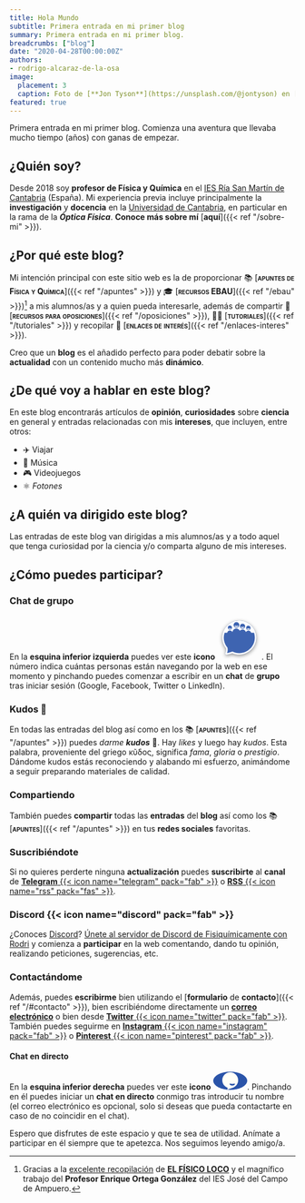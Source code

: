 ```yaml
---
title: Hola Mundo
subtitle: Primera entrada en mi primer blog
summary: Primera entrada en mi primer blog.
breadcrumbs: ["blog"]
date: "2020-04-28T00:00:00Z"
authors:
- rodrigo-alcaraz-de-la-osa
image:
  placement: 3
  caption: Foto de [**Jon Tyson**](https://unsplash.com/@jontyson) en [Unsplash](https://unsplash.com)
featured: true  
---
```


Primera entrada en mi primer blog. Comienza una aventura que llevaba mucho tiempo (años) con ganas de empezar.

## ¿Quién soy?

Desde 2018 soy **profesor de Física y Química** en el [IES Ría San Martín de Cantabria](http://portaleducativo.educantabria.es/web/iesriasanmartin) (España). Mi experiencia previa incluye principalmente la **investigación** y **docencia** en la [Universidad de Cantabria](https://web.unican.es), en particular en la rama de la ***Óptica Física***. **Conoce más sobre mí** [**aquí**]({{< ref "/sobre-mi" >}}).


## ¿Por qué este blog?

Mi intención principal con este sitio web es la de proporcionar 📚 [<span style="font-variant:small-caps;">**apuntes de Física y Química**</span>]({{< ref "/apuntes" >}}) y 🎓 [<span style="font-variant:small-caps;">**recursos EBAU**</span>]({{< ref "/ebau" >}})[^1] a mis alumnos/as y a quien pueda interesarle, además de compartir 📝 [<span style="font-variant:small-caps;">**recursos para oposiciones**</span>]({{< ref "/oposiciones" >}}), 👐🏼 [<span style="font-variant:small-caps;">**tutoriales**</span>]({{< ref "/tutoriales" >}}) y recopilar 🔗 [<span style="font-variant:small-caps;">**enlaces de interés**</span>]({{< ref "/enlaces-interes" >}}).

[^1]: Gracias a la [excelente recopilación](http://elfisicoloco.blogspot.com/p/pau-cantabria-new.html) de [**EL FÍSICO LOCO**](http://elfisicoloco.blogspot.com) y el magnífico trabajo del **Profesor Enrique Ortega González** del IES José del Campo de Ampuero.

Creo que un **blog** es el añadido perfecto para poder debatir sobre la **actualidad** con un contenido mucho más **dinámico**.

## ¿De qué voy a hablar en este blog?
En este blog encontrarás artículos de **opinión**, **curiosidades** sobre **ciencia** en general y entradas relacionadas con mis **intereses**, que incluyen, entre otros:

- ✈️ Viajar
- 🎸 Música
- 🎮 Videojuegos
- ⚛️ *Fotones*

## ¿A quién va dirigido este blog?

Las entradas de este blog van dirigidas a mis alumnos/as y a todo aquel que tenga curiosidad por la ciencia y/o comparta alguno de mis intereses.

## ¿Cómo puedes participar?
### Chat de grupo
En la **esquina inferior izquierda** puedes ver este **icono** <svg width="78px" xmlns:dc="http://purl.org/dc/elements/1.1/" xmlns:cc="http://creativecommons.org/ns#" xmlns:rdf="http://www.w3.org/1999/02/22-rdf-syntax-ns#" xmlns:svg="http://www.w3.org/2000/svg" xmlns="http://www.w3.org/2000/svg" id="svg850" version="1.1" viewBox="3.8 6.5 135.69215 135.82217"><defs id="defs854"><filter y="-0.15000001" x="-0.15000001" height="1.3" width="1.3" id="filter1800" style="color-interpolation-filters: srgb;"><feFlood id="feFlood1790" result="flood" flood-color="rgb(0,0,0)" flood-opacity="0.231373"></feFlood> <feComposite id="feComposite1792" result="composite1" operator="in" in2="SourceGraphic" in="flood"></feComposite> <feGaussianBlur id="feGaussianBlur1794" result="blur" stdDeviation="6" in="composite1"></feGaussianBlur> <feOffset id="feOffset1796" result="offset" dy="3" dx="0"></feOffset> <feComposite id="feComposite1798" result="composite2" operator="out" in2="SourceGraphic" in="offset"></feComposite></filter> <filter y="-0.15000001" x="-0.15000001" height="1.3" width="1.3" id="filter1814" style="color-interpolation-filters: srgb;"><feFlood id="feFlood1804" result="flood" flood-color="rgb(0,0,0)" flood-opacity="0.231373"></feFlood> <feComposite id="feComposite1806" result="composite1" operator="in" in2="SourceGraphic" in="flood"></feComposite> <feGaussianBlur id="feGaussianBlur1808" result="blur" stdDeviation="6" in="composite1"></feGaussianBlur> <feOffset id="feOffset1810" result="offset" dy="3" dx="0"></feOffset> <feComposite id="feComposite1812" result="composite2" operator="out" in2="SourceGraphic" in="offset"></feComposite></filter></defs> <path d="m 92.956788,26.771788 c -6.7,-3 -14,-4.6 -21.3,-4.6 -28.8,0.1 -52.2,23.4 -52.2,52.19999 0,11.80001 4,23.30001 11.4,32.600012 1,5 0.3,10.2 -2,14.7 -4.6,8.9 14.4,2.9 21.4,0.4 26.3,11.8 57.200002,0 69.000002,-26.300002 11.8,-26.3 0,-57.2 -26.300002,-69 z" id="path1802" style="display: inline; opacity: 1; fill: rgb(255, 255, 0); filter: url(&quot;#filter1814&quot;);"></path> <path d="m 92.956788,26.771788 c -6.7,-3 -14,-4.6 -21.3,-4.6 -28.8,0.1 -52.2,23.4 -52.2,52.19999 0,11.80001 4,23.30001 11.4,32.600012 1,5 0.3,10.2 -2,14.7 -4.6,8.9 14.4,2.9 21.4,0.4 26.3,11.8 57.200002,0 69.000002,-26.300002 11.8,-26.3 0,-57.2 -26.300002,-69 z" id="path1740" style="opacity: 1; fill: rgb(255, 255, 0); filter: url(&quot;#filter1800&quot;);"></path> <path id="path848-3" d="m 92.956788,26.771788 c -6.7,-3 -14,-4.6 -21.3,-4.6 -28.8,0.1 -52.2,23.4 -52.2,52.19999 0,11.80001 4,23.30001 11.4,32.600012 1,5 0.3,10.2 -2,14.7 -4.6,8.9 14.4,2.9 21.4,0.4 26.3,11.8 57.200002,0 69.000002,-26.300002 11.8,-26.3 0,-57.2 -26.300002,-69 z" style="fill: rgb(42, 84, 169); fill-opacity: 0.9; cursor: pointer;"></path> <path id="path848" d="m 47.456788,45.471788 c -1.5,0.3 -3.1,0.5 -4.6,0.5 -1.6,0 -3.1,-0.1 -4.6,-0.5 0.3,1 0.9,1.8 1.7,2.4 a 4.65,4.65 0 0 0 5.7,0 4.3,4.3 0 0 0 1.8,-2.4 z m 21.7,-7.7 c -2.09999,0.5 -4.19999,0.7 -6.29999,0.7 -2.10001,0 -4.20001,-0.2 -6.30001,-0.7 0.4,1.3 1.3,2.5 2.4,3.3 2.3,1.7 5.50001,1.7 7.90001,0 1.1,-0.8 1.89999,-2 2.29999,-3.3 z m 18.2,3.7 a 27.6,27.6 0 0 1 -11.4,0 c 0.4,1.2 1.1,2.2 2.1,3 a 5.85,5.85 0 0 0 7.1,0 c 1.1,-0.8 1.8,-1.8 2.2,-3 z m 7.2,4.6 z m 9.700002,0 c -3.2,0.7 -6.500002,0.7 -9.600002,0 0.3,1 1,1.9 1.8,2.5 a 5.1,5.1 0 0 0 6.000002,0 c 0.8,-0.6 1.4,-1.5 1.8,-2.5 z m 15,28.40001 c 0,26.300002 -21.300002,47.599992 -47.600002,47.599992 -7.59999,0 -14.8,-1.8 -21.1,-5 l -1.7,0.6 c -6.2,2.2 -11.4,3.5 -14.8,3.9 2,-4.9 2.5,-10.29999 1.4,-15.49999 l -0.2,-1.1 c -7,-8.300002 -11.2,-18.900002 -11.2,-30.500002 a 46.88,46.88 0 0 1 2.5,-15.10001 h 7.8 c 1.1,-4 4.5,-6.9 8.5,-6.9 3.3,0 6.2,2 7.7,4.9 1.1,-6.2 6.1,-10.9 12.00001,-10.9 4.7,0 8.79999,2.9 10.79999,7.2 2,-2.5 5,-4.1 8.3,-4.1 4.7,0 8.7,3.2 10.3,7.7 1.7,-2.5 4.4,-4.1 7.5,-4.1 3.800002,0 7.100002,2.5 8.600002,6.2 h 8.8 c 1.5,4.7 2.4,9.80001 2.4,15.10001 z m -13.1,-30.00001 a 6.7,6.7 0 1 1 -13.400002,0 6.7,6.7 0 0 1 6.7,-6.7 c 3.700002,-0.1 6.700002,3 6.700002,6.7 z m -16.600002,-4.9 a 7.85,7.85 0 0 1 -7.9,7.9 7.85,7.85 0 0 1 -7.9,-7.9 7.92,7.92 0 0 1 7.9,-7.9 7.92,7.92 0 0 1 7.9,7.9 z m -17.9,-3.9 a 8.75,8.75 0 0 1 -8.79999,8.8 8.75,8.75 0 0 1 -8.80001,-8.8 8.75,8.75 0 0 1 8.80001,-8.8 c 4.9,0 8.79999,4 8.79999,8.8 z m -22.4,8.3 c 0,3.5 -2.9,6.4 -6.4,6.4 -3.5,0 -6.4,-2.9 -6.4,-6.4 0,-3.5 2.9,-6.4 6.4,-6.4 3.5,0 6.4,2.9 6.4,6.4 z m 43.7,-17.2 c -6.7,-3 -14,-4.6 -21.3,-4.6 -28.8,0.1 -52.2,23.4 -52.2,52.20001 0,11.8 4,23.3 11.4,32.600002 1,5 0.3,10.19999 -2,14.69999 -4.6,8.9 14.4,2.9 21.4,0.4 26.3,11.8 57.200002,0 69.000002,-26.299992 11.8,-26.3 0,-57.20001 -26.300002,-69.00001 z" style="fill: rgb(255, 255, 255); cursor: pointer;"></path></svg>. El número indica cuántas personas están navegando por la web en ese momento y pinchando puedes comenzar a escribir en un **chat** de **grupo** tras iniciar sesión (Google, Facebook, Twitter o LinkedIn).

### Kudos 👏
En todas las entradas del blog así como en los 📚 [<span style="font-variant:small-caps;">**apuntes**</span>]({{< ref "/apuntes" >}}) puedes *darme* ***kudos*** 👏. Hay *likes* y luego hay *kudos*. Esta palabra, proveniente del griego κῦδος, significa *fama*, *gloria* o *prestigio*. Dándome kudos estás reconociendo y alabando mi esfuerzo, animándome a seguir preparando materiales de calidad.

### Compartiendo
También puedes <strong>compartir</strong> todas las <strong>entradas</strong> del <strong>blog</strong> así como los 📚 [<span style="font-variant:small-caps;">**apuntes**</span>]({{< ref "/apuntes" >}}) en tus **redes sociales** favoritas.

### Suscribiéndote
Si no quieres perderte ninguna **actualización** puedes **suscribirte** al **canal** de [**Telegram** {{< icon name="telegram" pack="fab" >}}](https://t.me/fisiquimicamente) o [**RSS** {{< icon name="rss" pack="fas" >}}](/index.xml).

### Discord {{< icon name="discord" pack="fab" >}}
¿Conoces [Discord](https://discord.com/)? [Únete al servidor de Discord de Fisiquímicamente con Rodri](https://discord.gg/kJqPqTJ) y comienza a **participar** en la web comentando, dando tu opinión, realizando peticiones, sugerencias, etc.

### Contactándome
Además, puedes **escribirme** bien utilizando el [**formulario** de **contacto**]({{< ref "/#contacto" >}}), bien escribiéndome directamente un [**correo electrónico**](mailto:rodri.alcaraz@gmail.com) o bien desde [**Twitter** {{< icon name="twitter" pack="fab" >}}](https://twitter.com/alcarazr). También puedes seguirme en [**Instagram** {{< icon name="instagram" pack="fab" >}}](https://www.instagram.com/fisiquimicamente/) o [**Pinterest** {{< icon name="pinterest" pack="fab" >}}](https://www.pinterest.es/fisiquimicamente/).

#### Chat en directo
En la **esquina inferior derecha** puedes ver este **icono** <span style="line-height:60px;display:inline-block;padding-left:14px;padding-right:14px;background-color:#2a54a9;border-radius:50%;"><svg xmlns="http://www.w3.org/2000/svg" viewBox="0 0 800 800" width="32px" height="32px" fill="#fffff8"><path d="M400 26.2c-193.3 0-350 156.7-350 350 0 136.2 77.9 254.3 191.5 312.1 15.4 8.1 31.4 15.1 48.1 20.8l-16.5 63.5c-2 7.8 5.4 14.7 13 12.1l229.8-77.6c14.6-5.3 28.8-11.6 42.4-18.7C672 630.6 750 512.5 750 376.2c0-193.3-156.7-350-350-350zm211.1 510.7c-10.8 26.5-41.9 77.2-121.5 77.2-79.9 0-110.9-51-121.6-77.4-2.8-6.8 5-13.4 13.8-11.8 76.2 13.7 147.7 13 215.3.3 8.9-1.8 16.8 4.8 14 11.7z" fill-rule="evenodd" clip-rule="evenodd"></path></svg></span>. Pinchando en él puedes iniciar un **chat en directo** conmigo tras introducir tu nombre (el correo electrónico es opcional, solo si deseas que pueda contactarte en caso de no coincidir en el chat).

Espero que disfrutes de este espacio y que te sea de utilidad. Anímate a participar en él siempre que te apetezca. Nos seguimos leyendo amigo/a.
